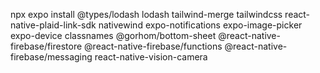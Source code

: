 npx expo install @types/lodash lodash tailwind-merge tailwindcss react-native-plaid-link-sdk nativewind expo-notifications expo-image-picker expo-device classnames @gorhom/bottom-sheet @react-native-firebase/firestore @react-native-firebase/functions @react-native-firebase/messaging react-native-vision-camera